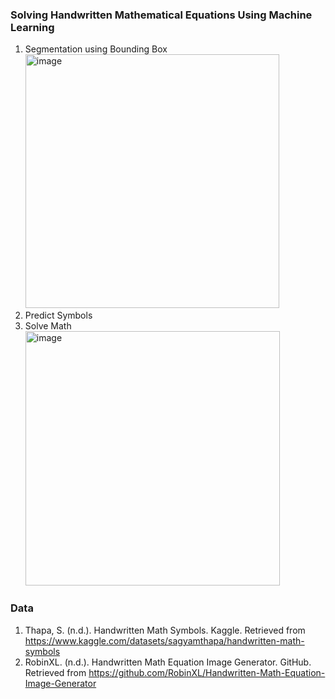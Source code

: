 ### Solving Handwritten Mathematical Equations Using Machine Learning

1. Segmentation using Bounding Box    
   <img width="406" alt="image" src="https://github.com/hjimjim/ML_Solve_Handwritten_Math_Equations/assets/7866162/8fe7b99a-a6c8-474f-b5d9-ec015772152b">
2. Predict Symbols    
3. Solve Math    
   <img width="407" alt="image" src="https://github.com/hjimjim/ML_Solve_Handwritten_Math_Equations/assets/7866162/63ada989-cec4-4bc7-b228-afcb04085f8b">


### Data
1. Thapa, S. (n.d.). Handwritten Math Symbols. Kaggle. Retrieved from https://www.kaggle.com/datasets/sagyamthapa/handwritten-math-symbols     
2. RobinXL. (n.d.). Handwritten Math Equation Image Generator. GitHub. Retrieved from https://github.com/RobinXL/Handwritten-Math-Equation-Image-Generator 
